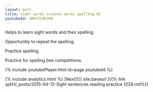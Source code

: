 ```yaml
---
layout: post
title: sight words science words spelling 61
youtubeId: nMb7ZtOK3P8
---
```

 
 
Helps to learn sight words and their spelling.

Opportunitiy to repeat the spelling. 

Practice spelling. 
 
Practice for spelling bee competitions. 
 
{% include youtubePlayer.html id=page.youtubeId %}
 
 
{% include analytics.html %} 
[Next]({{ site.baseurl }}{% link  split1/_posts/2015-04-12-Sight sentences reading practice 1229.md%})
 
